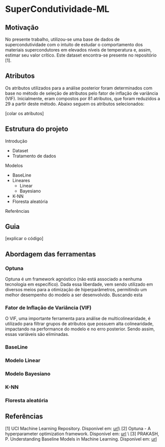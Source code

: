 # SuperCondutividade-ML
## Motivação
No presente trabalho, utilizou-se uma base de dados de supercondutividade com o intuito de estudar o comportamento dos materiais supercondutores em elevados níveis de temperatura e, assim, estimar seu valor crítico. Este dataset encontra-se presente no repositório [1].

## Atributos
Os atributos utilizados para a análise posterior foram determinados com base no método de seleção de atributos pelo fator de inflação de variância (VIF). Inicialmente, eram compostos por 81 atributos, que foram reduzidos a 29 a partir deste método. Abaixo seguem os atributos selecionados:

[colar os atributos]

## Estrutura do projeto 
Introdução
- Dataset
- Tratamento de dados

Modelos
- BaseLine
- Lineares
  - Linear
  - Bayesiano
- K-NN
- Floresta aleatória

Referências

## Guia
[explicar o código]

## Abordagem das ferramentas

### Optuna
Optuna é um framework agnóstico (não está associado a nenhuma tecnologia em específico). Dada essa liberdade, vem sendo utilizado em diversos meios para a otimização de hiperparâmetros, permitindo um melhor desempenho do modelo a ser desenvolvido. Buscando esta 

### Fator de Inflação de Variância (VIF)
O VIF, uma importante ferramenta para análise de multicolinearidade, é utilizado para filtrar grupos de atributos que possuem alta colinearidade, impactando na performance do modelo e no erro posterior. Sendo assim, essas variáveis são eliminadas.

### BaseLine

### Modelo Linear

### Modelo Bayesiano

### K-NN

### Floresta aleatória

## Referências
[1] UCI Machine Learning Repository. Disponível em: [url](<https://archive.ics.uci.edu/dataset/464/superconductivty+data>)\\
[2] Optuna - A hyperparameter optimization framework. Disponível em: [url](<https://optuna.org/>) \\
[3] PRAKASH, P. Understanding Baseline Models in Machine Learning. Disponível em: [url](<https://medium.com/@preethi_prakash/understanding-baseline-models-in-machine-learning-3ed94f03d645>)

‌

‌

